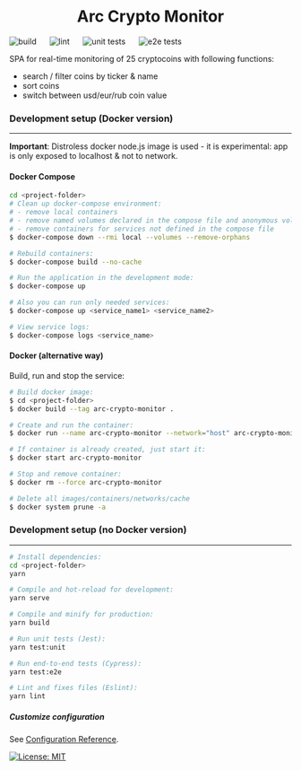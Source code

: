 <h1 align="center"> Arc Crypto Monitor</h1>

![build](https://github.com/arcbjorn/arc-crypto-monitor/actions/workflows/build.yaml/badge.svg)
&nbsp;&nbsp;&nbsp;&nbsp; ![lint](https://github.com/arcbjorn/arc-crypto-monitor/actions/workflows/lint.yaml/badge.svg)
&nbsp;&nbsp;&nbsp;&nbsp; ![unit tests](https://github.com/arcbjorn/arc-crypto-monitor/actions/workflows/test-unit.yaml/badge.svg)
&nbsp;&nbsp;&nbsp;&nbsp; ![e2e tests](https://github.com/arcbjorn/arc-crypto-monitor/actions/workflows/test-e2e.yaml/badge.svg)

SPA for real-time monitoring of 25 cryptocoins with following functions:

- search / filter coins by ticker & name
- sort coins
- switch between usd/eur/rub coin value

### Development setup (Docker version)

---

**Important**: Distroless docker node.js image is used - it is experimental: app is only exposed to localhost & not to network.

#### Docker Compose

```bash
cd <project-folder>
# Clean up docker-compose environment:
# - remove local containers
# - remove named volumes declared in the compose file and anonymous volumes attached to containers
# - remove containers for services not defined in the compose file
$ docker-compose down --rmi local --volumes --remove-orphans

# Rebuild containers:
$ docker-compose build --no-cache

# Run the application in the development mode:
$ docker-compose up

# Also you can run only needed services:
$ docker-compose up <service_name1> <service_name2>

# View service logs:
$ docker-compose logs <service_name>

```

#### Docker (alternative way)

Build, run and stop the service:

```bash
# Build docker image:
$ cd <project-folder>
$ docker build --tag arc-crypto-monitor .

# Create and run the container:
$ docker run --name arc-crypto-monitor --network="host" arc-crypto-monitor node_modules/.bin/vue-cli-service serve

# If container is already created, just start it:
$ docker start arc-crypto-monitor

# Stop and remove container:
$ docker rm --force arc-crypto-monitor

# Delete all images/containers/networks/cache
$ docker system prune -a
```

### Development setup (no Docker version)

---

```bash
# Install dependencies:
cd <project-folder>
yarn
```

```bash
# Compile and hot-reload for development:
yarn serve
```

```bash
# Compile and minify for production:
yarn build
```

```bash
# Run unit tests (Jest):
yarn test:unit
```

```bash
# Run end-to-end tests (Cypress):
yarn test:e2e
```

```bash
# Lint and fixes files (Eslint):
yarn lint
```

##### Customize configuration

See [Configuration Reference](https://cli.vuejs.org/config/).

[![License: MIT](https://img.shields.io/badge/License-MIT-blue.svg)](https://opensource.org/licenses/MIT)
